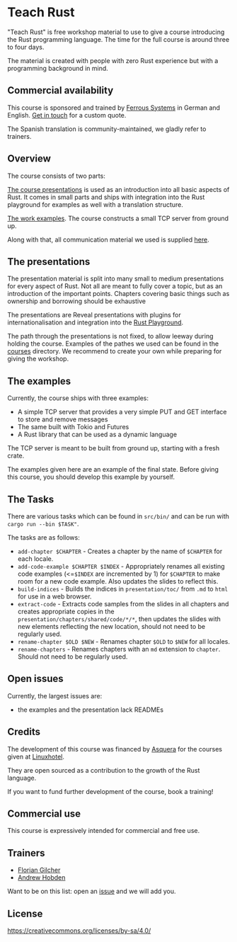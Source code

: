 # Teach Rust

"Teach Rust" is free workshop material to use to give a course introducing the Rust programming language. The time for the full course is around three to four days.

The material is created with people with zero Rust experience but with a programming background in mind.

## Commercial availability

This course is sponsored and trained by [Ferrous Systems](https://ferrous-systems.com/) in German and English. [Get in touch](mailto:contact@ferrous-systems.com) for a custom quote.

The Spanish translation is community-maintained, we gladly refer to trainers.

## Overview

The course consists of two parts:

[The course presentations](presentation) is used as an introduction into all basic aspects of Rust. It comes in small parts and ships with integration into the Rust playground for examples as well with a translation structure.

[The work examples](example). The course constructs a small TCP server from ground up.

Along with that, all communication material we used is supplied [here](communication-material).

## The presentations

The presentation material is split into many small to medium presentations for every aspect of Rust. Not all are meant to fully cover a topic, but as an introduction of the important points. Chapters covering basic things such as ownership and borrowing should be exhaustive

The presentations are Reveal presentations with plugins for internationalisation and integration into the [Rust Playground](https://play.rust-lang.org).

The path through the presentations is not fixed, to allow leeway during holding the course. Examples of the pathes we used can be found in the [courses](courses) directory. We recommend to create your own while preparing for giving the workshop.

## The examples

Currently, the course ships with three examples:

* A simple TCP server that provides a very simple PUT and GET interface to store and remove messages
* The same built with Tokio and Futures
* A Rust library that can be used as a dynamic language

The TCP server is meant to be built from ground up, starting with a fresh crate.

The examples given here are an example of the final state. Before giving this course, you should develop this example by yourself.

## The Tasks

There are various tasks which can be found in `src/bin/` and can be run with `cargo run --bin $TASK"`.

The tasks are as follows:

* `add-chapter $CHAPTER` - Creates a chapter by the name of `$CHAPTER` for each locale.
* `add-code-example $CHAPTER $INDEX` - Appropriately renames all existing code examples (<=`$INDEX` are incremented by 1) for `$CHAPTER` to make room for a new code example. Also updates the slides to reflect this.
* `build-indices` - Builds the indices in `presentation/toc/` from `.md` to `html` for use in a web browser.
* `extract-code` - Extracts code samples from the slides in all chapters and creates appropriate copies in the `presentation/chapters/shared/code/*/*`, then updates the slides with new elements reflecting the new location, should not need to be regularly used.
* `rename-chapter $OLD $NEW` - Renames chapter `$OLD` to `$NEW` for all locales.
* `rename-chapters` - Renames chapters with an `md` extension to `chapter`. Should not need to be regularly used.

## Open issues

Currently, the largest issues are:

* the examples and the presentation lack READMEs

## Credits

The development of this course was financed by [Asquera](https://asquera.de) for the courses given at [Linuxhotel](https://linuxhotel.de).

They are open sourced as a contribution to the growth of the Rust language.

If you want to fund further development of the course, book a training!

## Commercial use

This course is expressively intended for commercial and free use.

## Trainers

* [Florian Gilcher](https://asquera.de)
* [Andrew Hobden](https://asquera.de)

Want to be on this list: open an [issue](https://github.com/skade/rust-three-days-course/issues) and we will add you.

## License

https://creativecommons.org/licenses/by-sa/4.0/

